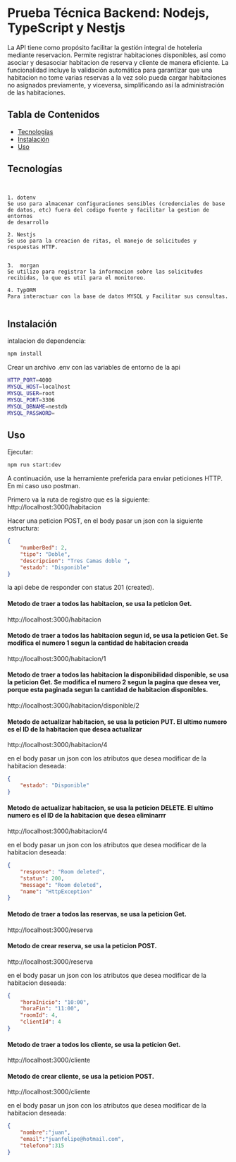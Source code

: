# Prueba Técnica Backend: Nodejs, TypeScript y Nestjs

La API tiene como propósito facilitar la gestión integral de hoteleria mediante reservacion. Permite registrar habitaciones disponibles, así como asociar y desasociar habitacion de reserva y cliente de manera eficiente. La funcionalidad incluye la validación automática para garantizar que una habitacion no tome varias reservas a la vez solo pueda cargar habitaciones no asignados previamente, y viceversa, simplificando así la administración de las habitaciones.

## Tabla de Contenidos

- [Tecnologías](#Tecnologías)
- [Instalación](#instalación)
- [Uso](#uso)

## Tecnologías

```


1. dotenv
Se uso para almacenar configuraciones sensibles (credenciales de base de datos, etc) fuera del codigo fuente y facilitar la gestion de entornos 
de desarrollo

2. Nestjs
Se uso para la creacion de ritas, el manejo de solicitudes y respuestas HTTP.


3.  morgan
Se utilizo para registrar la informacion sobre las solicitudes recibidas, lo que es util para el monitoreo.

4. TypORM
Para interactuar con la base de datos MYSQL y Facilitar sus consultas.


```


## Instalación

intalacion de dependencia:
```bash
npm install
``` 


Crear un archivo .env con las variables de entorno de la api

```bash
HTTP_PORT=4000
MYSQL_HOST=localhost
MYSQL_USER=root
MYSQL_PORT=3306
MYSQL_DBNAME=nestdb
MYSQL_PASSWORD=
```

## Uso

Ejecutar:
```bash
npm run start:dev
```


A continuación, use la herramiente preferida para enviar peticiones HTTP. En mi caso uso postman.

Primero va la ruta de registro que es la siguiente: http://localhost:3000/habitacion

Hacer una peticion POST, en el body pasar un json con la siguiente estructura: 

```json
{
    "numberBed": 2, 
    "tipo": "Doble",
    "descripcion": "Tres Camas doble ",
    "estado": "Disponible"
}
```

la api debe de responder con status 201 (created). 


#### Metodo de traer a todos las habitacion, se usa la peticion Get. 

http://localhost:3000/habitacion  

#### Metodo de traer a todos las habitacion segun id, se usa la peticion Get. Se modifica el numero 1 segun la cantidad de habitacion creada

http://localhost:3000/habitacion/1 

#### Metodo de traer a todos las habitacion la disponibilidad disponible, se usa la peticion Get. Se modifica el numero 2 segun la pagina que desea ver, porque esta paginada segun la cantidad de habitacion disponibles.

http://localhost:3000/habitacion/disponible/2


#### Metodo de actualizar habitacion, se usa la peticion PUT. El ultimo numero es el ID de la habitacion que desea actualizar

http://localhost:3000/habitacion/4

en el body pasar un json con los atributos que desea modificar de la habitacion deseada:

```json
{
    "estado": "Disponible"
}
```

#### Metodo de actualizar habitacion, se usa la peticion DELETE. El ultimo numero es el ID de la habitacion que desea eliminarrr

http://localhost:3000/habitacion/4

en el body pasar un json con los atributos que desea modificar de la habitacion deseada:

```json
{
    "response": "Room deleted",
    "status": 200,
    "message": "Room deleted",
    "name": "HttpException"
}
```

#### Metodo de traer a todos las reservas, se usa la peticion Get. 

http://localhost:3000/reserva  


#### Metodo de crear reserva, se usa la peticion POST.

http://localhost:3000/reserva

en el body pasar un json con los atributos que desea modificar de la habitacion deseada:

```json
{
    "horaInicio": "10:00",
    "horaFin": "11:00",
    "roomId": 4,
    "clientId": 4
}
```

#### Metodo de traer a todos los cliente, se usa la peticion Get. 

http://localhost:3000/cliente 

#### Metodo de crear cliente, se usa la peticion POST.

http://localhost:3000/cliente

en el body pasar un json con los atributos que desea modificar de la habitacion deseada:

```json
{
    "nombre":"juan",
    "email":"juanfelipe@hotmail.com",
    "telefono":315
}
```